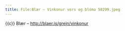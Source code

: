 ```yaml
---
title: File:Blær – Vinkonur vors og blóma 58299.jpeg
---
```


{{c}} Blær – http://blaer.is/grein/vinkonur